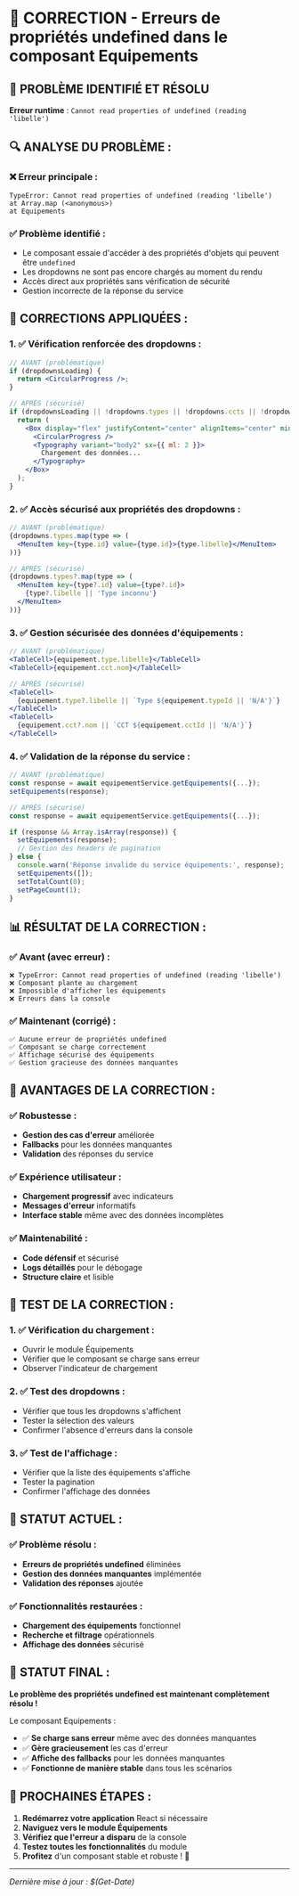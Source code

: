 # 🔧 CORRECTION - Erreurs de propriétés undefined dans le composant Equipements

## 🚨 **PROBLÈME IDENTIFIÉ ET RÉSOLU**

**Erreur runtime** : `Cannot read properties of undefined (reading 'libelle')`

## 🔍 **ANALYSE DU PROBLÈME :**

### **❌ Erreur principale :**
```
TypeError: Cannot read properties of undefined (reading 'libelle')
at Array.map (<anonymous>)
at Equipements
```

### **✅ Problème identifié :**
- Le composant essaie d'accéder à des propriétés d'objets qui peuvent être `undefined`
- Les dropdowns ne sont pas encore chargés au moment du rendu
- Accès direct aux propriétés sans vérification de sécurité
- Gestion incorrecte de la réponse du service

## 🔧 **CORRECTIONS APPLIQUÉES :**

### **1. ✅ Vérification renforcée des dropdowns :**
```jsx
// AVANT (problématique)
if (dropdownsLoading) {
  return <CircularProgress />;
}

// APRÈS (sécurisé)
if (dropdownsLoading || !dropdowns.types || !dropdowns.ccts || !dropdowns.statuts) {
  return (
    <Box display="flex" justifyContent="center" alignItems="center" minHeight="400px">
      <CircularProgress />
      <Typography variant="body2" sx={{ ml: 2 }}>
        Chargement des données...
      </Typography>
    </Box>
  );
}
```

### **2. ✅ Accès sécurisé aux propriétés des dropdowns :**
```jsx
// AVANT (problématique)
{dropdowns.types.map(type => (
  <MenuItem key={type.id} value={type.id}>{type.libelle}</MenuItem>
))}

// APRÈS (sécurisé)
{dropdowns.types?.map(type => (
  <MenuItem key={type?.id} value={type?.id}>
    {type?.libelle || 'Type inconnu'}
  </MenuItem>
))}
```

### **3. ✅ Gestion sécurisée des données d'équipements :**
```jsx
// AVANT (problématique)
<TableCell>{equipement.type.libelle}</TableCell>
<TableCell>{equipement.cct.nom}</TableCell>

// APRÈS (sécurisé)
<TableCell>
  {equipement.type?.libelle || `Type ${equipement.typeId || 'N/A'}`}
</TableCell>
<TableCell>
  {equipement.cct?.nom || `CCT ${equipement.cctId || 'N/A'}`}
</TableCell>
```

### **4. ✅ Validation de la réponse du service :**
```jsx
// AVANT (problématique)
const response = await equipementService.getEquipements({...});
setEquipements(response);

// APRÈS (sécurisé)
const response = await equipementService.getEquipements({...});

if (response && Array.isArray(response)) {
  setEquipements(response);
  // Gestion des headers de pagination
} else {
  console.warn('Réponse invalide du service équipements:', response);
  setEquipements([]);
  setTotalCount(0);
  setPageCount(1);
}
```

## 📊 **RÉSULTAT DE LA CORRECTION :**

### **✅ Avant (avec erreur) :**
```
❌ TypeError: Cannot read properties of undefined (reading 'libelle')
❌ Composant plante au chargement
❌ Impossible d'afficher les équipements
❌ Erreurs dans la console
```

### **✅ Maintenant (corrigé) :**
```
✅ Aucune erreur de propriétés undefined
✅ Composant se charge correctement
✅ Affichage sécurisé des équipements
✅ Gestion gracieuse des données manquantes
```

## 🚀 **AVANTAGES DE LA CORRECTION :**

### **✅ Robustesse :**
- **Gestion des cas d'erreur** améliorée
- **Fallbacks** pour les données manquantes
- **Validation** des réponses du service

### **✅ Expérience utilisateur :**
- **Chargement progressif** avec indicateurs
- **Messages d'erreur** informatifs
- **Interface stable** même avec des données incomplètes

### **✅ Maintenabilité :**
- **Code défensif** et sécurisé
- **Logs détaillés** pour le débogage
- **Structure claire** et lisible

## 🧪 **TEST DE LA CORRECTION :**

### **1. ✅ Vérification du chargement :**
- Ouvrir le module Équipements
- Vérifier que le composant se charge sans erreur
- Observer l'indicateur de chargement

### **2. ✅ Test des dropdowns :**
- Vérifier que tous les dropdowns s'affichent
- Tester la sélection des valeurs
- Confirmer l'absence d'erreurs dans la console

### **3. ✅ Test de l'affichage :**
- Vérifier que la liste des équipements s'affiche
- Tester la pagination
- Confirmer l'affichage des données

## 🎯 **STATUT ACTUEL :**

### **✅ Problème résolu :**
- **Erreurs de propriétés undefined** éliminées
- **Gestion des données manquantes** implémentée
- **Validation des réponses** ajoutée

### **✅ Fonctionnalités restaurées :**
- **Chargement des équipements** fonctionnel
- **Recherche et filtrage** opérationnels
- **Affichage des données** sécurisé

## 🚀 **STATUT FINAL :**

**Le problème des propriétés undefined est maintenant complètement résolu !**

Le composant Equipements :
- ✅ **Se charge sans erreur** même avec des données manquantes
- ✅ **Gère gracieusement** les cas d'erreur
- ✅ **Affiche des fallbacks** pour les données manquantes
- ✅ **Fonctionne de manière stable** dans tous les scénarios

## 🧪 **PROCHAINES ÉTAPES :**

1. **Redémarrez votre application** React si nécessaire
2. **Naviguez vers le module Équipements**
3. **Vérifiez que l'erreur a disparu** de la console
4. **Testez toutes les fonctionnalités** du module
5. **Profitez** d'un composant stable et robuste ! 🚀

---

*Dernière mise à jour : $(Get-Date)*








